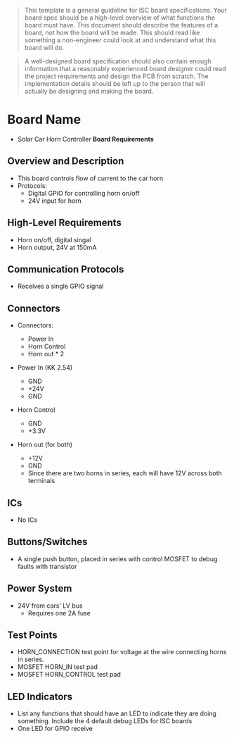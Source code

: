 > This template is a general guideline for ISC board specifications. Your board spec should be a high-level overview of what functions the board must have. This document should describe the features of a board, not how the board will be made. This should read like something a non-engineer could look at and understand what this board will do.

> A well-designed board specification should also contain enough information that a reasonably experienced board designer could read the project requirements and design the PCB from scratch. The implementation details should be left up to the person that will actually be designing and making the board.


# Board Name
- Solar Car Horn Controller
**Board Requirements**



## Overview and Description
- This board controls flow of current to the car horn
- Protocols:
	- Digital GPIO for controlling horn on/off
	- 24V input for horn

## High-Level Requirements
- Horn on/off, digital singal
- Horn output, 24V at 150mA

## Communication Protocols
- Receives a single GPIO signal

## Connectors
 - Connectors:
	- Power In
	- Horn Control
	- Horn out * 2

 - Power In (KK 2.54)
	- GND
	- +24V
	- GND
-  Horn Control
	- GND
	- +3.3V
- Horn out (for both)
	- +12V
	- GND
	- Since there are two horns in series, each will have 12V across both terminals

## ICs
- No ICs

## Buttons/Switches
- A single push button, placed in series with control MOSFET to debug faults with transistor

## Power System

- 24V from cars' LV bus
	- Requires one 2A fuse

## Test Points
- HORN_CONNECTION test point for voltage at the wire connecting horns in series.
- MOSFET HORN_IN test pad
- MOSFET HORN_CONTROL test pad

## LED Indicators
- List any functions that should have an LED to indicate they are doing something. Include the 4 default debug LEDs for ISC boards
- One LED for GPIO receive